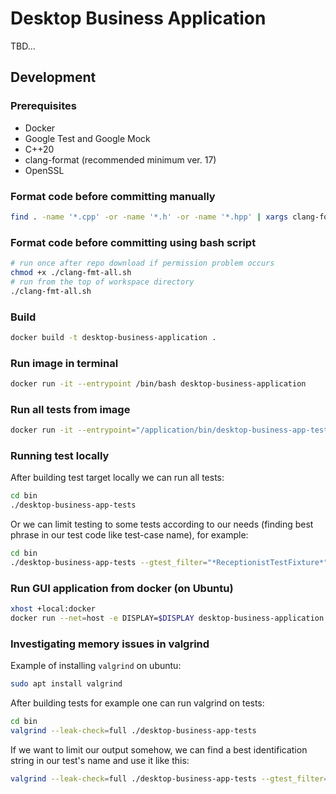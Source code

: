 # Desktop Business Application

TBD...

## Development

### Prerequisites

- Docker
- Google Test and Google Mock
- C++20
- clang-format (recommended minimum ver. 17)
- OpenSSL

### Format code before committing manually

```bash
find . -name '*.cpp' -or -name '*.h' -or -name '*.hpp' | xargs clang-format --verbose -style=file -i
```

### Format code before committing using bash script

```bash
# run once after repo download if permission problem occurs
chmod +x ./clang-fmt-all.sh
# run from the top of workspace directory
./clang-fmt-all.sh
```


### Build

```bash
docker build -t desktop-business-application .
```

### Run image in terminal

```bash
docker run -it --entrypoint /bin/bash desktop-business-application
```

### Run all tests from image
```bash
docker run -it --entrypoint="/application/bin/desktop-business-app-tests" desktop-business-application
```

### Running test locally
After building test target locally  we can run all tests:
```bash
cd bin
./desktop-business-app-tests
```

Or we can limit testing to some tests according to our needs (finding best phrase in our test code like test-case name), for example:
```bash
cd bin
./desktop-business-app-tests --gtest_filter="*ReceptionistTestFixture*"
```

### Run GUI application from docker (on Ubuntu)

```bash
xhost +local:docker
docker run --net=host -e DISPLAY=$DISPLAY desktop-business-application
```

### Investigating memory issues in valgrind
Example of installing `valgrind` on ubuntu:

```bash
sudo apt install valgrind
```
After building tests for example one can run valgrind on tests:

```bash
cd bin
valgrind --leak-check=full ./desktop-business-app-tests
```

If we want to limit our output somehow, we can find a best identification string in our test's name and use it like this:

```bash
valgrind --leak-check=full ./desktop-business-app-tests --gtest_filter="*Association*"
```
